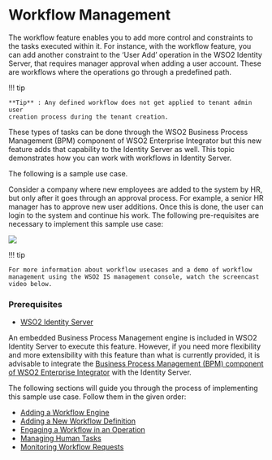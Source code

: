 # Workflow Management

The workflow feature enables you to add more control and constraints to
the tasks executed within it. For instance, with the workflow feature,
you can add another constraint to the ‘User Add’ operation in the WSO2
Identity Server, that requires manager approval when adding a user
account. These are workflows where the operations go through a
predefined path.

!!! tip
    
    **Tip** : Any defined workflow does not get applied to tenant admin user
    creation process during the tenant creation.
    

These types of tasks can be done through the WSO2 Business Process
Management (BPM) component of WSO2 Enterprise Integrator but this new
feature adds that capability to the Identity Server as well. This topic
demonstrates how you can work with workflows in Identity Server.

The following is a sample use case.

Consider a company where new employees are added to the system by HR,
but only after it goes through an approval process. For example, a
senior HR manager has to approve new user additions. Once this is done,
the user can login to the system and continue his work. The following
pre-requisites are necessary to implement this sample use case:

![](../../assets/img//103330274/103330275.png) 

!!! tip
    
    For more information about workflow usecases and a demo of workflow
    management using the WSO2 IS management console, watch the screencast
    video below.
    

### Prerequisites

-   [WSO2 Identity Server  
    ](http://wso2.com/products/identity-server/)

An embedded Business Process Management engine is included in WSO2
Identity Server to execute this feature. However, if you need more
flexibility and more extensibility with this feature than what is
currently provided, it is advisable to integrate the [Business Process
Management (BPM) component of WSO2 Enterprise
Integrator](https://docs.wso2.com/display/EI611/Business+Process+Management)
with the Identity Server.

The following sections will guide you through the process of
implementing this sample use case. Follow them in the given order:

-   [Adding a Workflow Engine](_Adding_a_Workflow_Engine_)
-   [Adding a New Workflow
    Definition](_Adding_a_New_Workflow_Definition_)
-   [Engaging a Workflow in an
    Operation](_Engaging_a_Workflow_in_an_Operation_)
-   [Managing Human Tasks](_Managing_Human_Tasks_)
-   [Monitoring Workflow Requests](_Monitoring_Workflow_Requests_)

  
